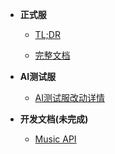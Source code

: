 - **正式服**

  - [TL;DR](README.md)

  - [完整文档](docs.md)

- **AI测试服**

  - [AI测试服改动详情](aitest.md)

- **开发文档(未完成)**

  - [Music API](musicapi.md)